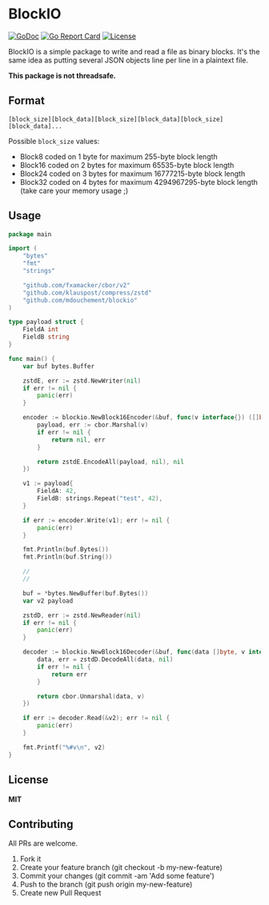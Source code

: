 # BlockIO

[![GoDoc](https://img.shields.io/badge/godoc-reference-blue.svg)](https://pkg.go.dev/github.com/mdouchement/blockio)
[![Go Report Card](https://goreportcard.com/badge/github.com/mdouchement/blockio)](https://goreportcard.com/report/github.com/mdouchement/blockio)
[![License](https://img.shields.io/github/license/mdouchement/blockio.svg)](http://opensource.org/licenses/MIT)


BlockIO is a simple package to write and read a file as binary blocks. It's the same idea as putting several JSON objects line per line in a plaintext file.

**This package is not threadsafe.**

## Format

```
[block_size][block_data][block_size][block_data][block_size][block_data]...
```

Possible `block_size` values:
- Block8 coded on 1 byte for maximum 255-byte block length
- Block16 coded on 2 bytes for maximum 65535-byte block length
- Block24 coded on 3 bytes for maximum 16777215-byte block length
- Block32 coded on 4 bytes for maximum 4294967295-byte block length (take care your memory usage ;)

## Usage

```go
package main

import (
	"bytes"
	"fmt"
	"strings"

	"github.com/fxamacker/cbor/v2"
	"github.com/klauspost/compress/zstd"
	"github.com/mdouchement/blockio"
)

type payload struct {
	FieldA int
	FieldB string
}

func main() {
	var buf bytes.Buffer

	zstdE, err := zstd.NewWriter(nil)
	if err != nil {
		panic(err)
	}

	encoder := blockio.NewBlock16Encoder(&buf, func(v interface{}) ([]byte, error) {
		payload, err := cbor.Marshal(v)
		if err != nil {
			return nil, err
		}

		return zstdE.EncodeAll(payload, nil), nil
	})

	v1 := payload{
		FieldA: 42,
		FieldB: strings.Repeat("test", 42),
	}

	if err := encoder.Write(v1); err != nil {
		panic(err)
	}

	fmt.Println(buf.Bytes())
	fmt.Println(buf.String())

	//
	//

	buf = *bytes.NewBuffer(buf.Bytes())
	var v2 payload

	zstdD, err := zstd.NewReader(nil)
	if err != nil {
		panic(err)
	}

	decoder := blockio.NewBlock16Decoder(&buf, func(data []byte, v interface{}) (err error) {
		data, err = zstdD.DecodeAll(data, nil)
		if err != nil {
			return err
		}

		return cbor.Unmarshal(data, v)
	})

	if err := decoder.Read(&v2); err != nil {
		panic(err)
	}

	fmt.Printf("%#v\n", v2)
}
```

## License

**MIT**


## Contributing

All PRs are welcome.

1. Fork it
2. Create your feature branch (git checkout -b my-new-feature)
3. Commit your changes (git commit -am 'Add some feature')
5. Push to the branch (git push origin my-new-feature)
6. Create new Pull Request